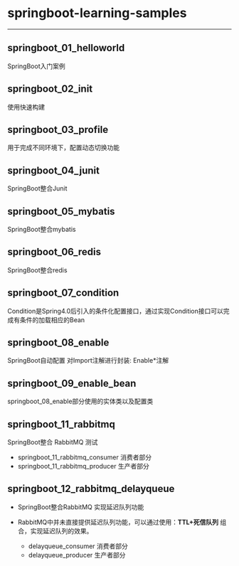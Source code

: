# springboot-learning-samples

***

## springboot_01_helloworld

SpringBoot入门案例

## springboot_02_init

使用快速构建

## springboot_03_profile

用于完成不同环境下，配置动态切换功能

## springboot_04_junit

SpringBoot整合Junit

## springboot_05_mybatis

SpringBoot整合mybatis

## springboot_06_redis

SpringBoot整合redis

## springboot_07_condition

Condition是Spring4.0后引入的条件化配置接口，通过实现Condition接口可以完成有条件的加载相应的Bean

## springboot_08_enable

SpringBoot自动配置 对Import注解进行封装: Enable*注解

## springboot_09_enable_bean

springboot_08_enable部分使用的实体类以及配置类

## springboot_11_rabbitmq

SpringBoot整合 RabbitMQ 测试

- springboot_11_rabbitmq_consumer      消费者部分
- springboot_11_rabbitmq_producer      生产者部分

## springboot_12_rabbitmq_delayqueue

- SpringBoot整合RabbitMQ 实现延迟队列功能

- RabbitMQ中并未直接提供延迟队列功能，可以通过使用：**TTL+死信队列** 组合，实现延迟队列的效果。
  - delayqueue_consumer      消费者部分
  - delayqueue_producer      生产者部分

